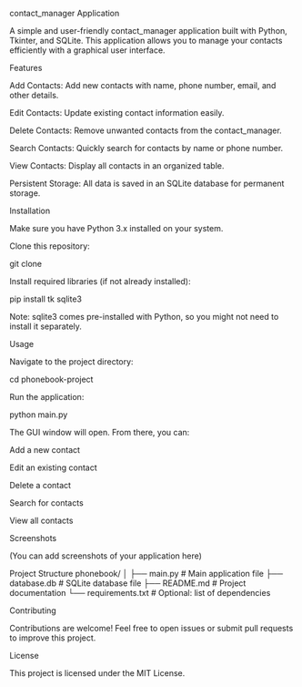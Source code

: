 contact_manager Application

A simple and user-friendly contact_manager application built with Python, Tkinter, and SQLite. This application allows you to manage your contacts efficiently with a graphical user interface.

Features

Add Contacts: Add new contacts with name, phone number, email, and other details.

Edit Contacts: Update existing contact information easily.

Delete Contacts: Remove unwanted contacts from the contact_manager.

Search Contacts: Quickly search for contacts by name or phone number.

View Contacts: Display all contacts in an organized table.

Persistent Storage: All data is saved in an SQLite database for permanent storage.

Installation

Make sure you have Python 3.x installed on your system.

Clone this repository:

git clone <your-repo-link>


Install required libraries (if not already installed):

pip install tk sqlite3


Note: sqlite3 comes pre-installed with Python, so you might not need to install it separately.

Usage

Navigate to the project directory:

cd phonebook-project


Run the application:

python main.py


The GUI window will open. From there, you can:

Add a new contact

Edit an existing contact

Delete a contact

Search for contacts

View all contacts

Screenshots

(You can add screenshots of your application here)

Project Structure
phonebook/
│
├── main.py          # Main application file
├── database.db      # SQLite database file
├── README.md        # Project documentation
└── requirements.txt # Optional: list of dependencies

Contributing

Contributions are welcome! Feel free to open issues or submit pull requests to improve this project.

License

This project is licensed under the MIT License.